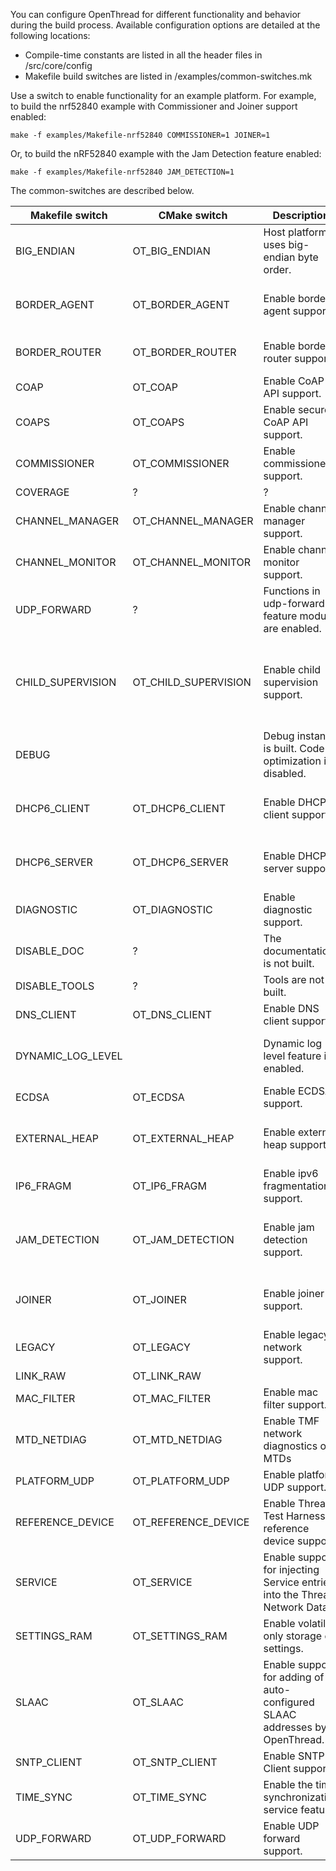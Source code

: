 You can configure OpenThread for different functionality and behavior during the build process.
Available configuration options are detailed at the following locations:
 - Compile-time constants	are listed in all the header files in /src/core/config
 - Makefile build switches are listed in /examples/common-switches.mk

Use a switch to enable functionality for an example platform.
For example, to build the nrf52840 example with Commissioner and Joiner support enabled:
```
make -f examples/Makefile-nrf52840 COMMISSIONER=1 JOINER=1
```
Or, to build the nRF52840 example with the Jam Detection feature enabled:
```
make -f examples/Makefile-nrf52840 JAM_DETECTION=1
```

The common-switches are described below.

| Makefile switch | CMake switch | Description | Use cases |
| --- | --- | --- | --- |
| BIG_ENDIAN | OT_BIG_ENDIAN | Host platform uses big-endian byte order. | |
| BORDER_AGENT | OT_BORDER_AGENT | Enable border agent support. | In most cases, this switch should be enabled if you are building On-mesh Commissioner or Border Router with External Commissioning support.|
| BORDER_ROUTER | OT_BORDER_ROUTER | Enable border router support. | This switch is usually combined with the BORDER_AGENT and UDP_FORWARD switches to build Border Router device. |
| COAP | OT_COAP | Enable CoAP API support. | Enable this switch if you want to control Constrained Application Protocol communication. |
| COAPS | OT_COAPS | Enable secure CoAP API support. | Enable this switch if you want to control Constrained Application Protocol Secure (CoAP over DTLS) communication. |
| COMMISSIONER | OT_COMMISSIONER | Enable commissioner support. | Enable this switch on device that should be able to perform Commissioner role. |
| COVERAGE | ? | ? | ? |
| CHANNEL_MANAGER | OT_CHANNEL_MANAGER | Enable channel manager support. | Enable this switch on devices that are supposed to request a Thread network channel change. This switch should be used only with an FTD buld. |
| CHANNEL_MONITOR | OT_CHANNEL_MONITOR | Enable channel monitor support. | Enable this switch on devices that are supposed to determine the cleaner channels. |
| UDP_FORWARD | ? | Functions in udp-forward feature module are enabled. | Enable this switch on the Border Router device (running on the NCP design) with External Commissioning support to service Thread Commissioner packets on the NCP side. |
| CHILD_SUPERVISION | OT_CHILD_SUPERVISION | Enable child supervision support. | Read more about the child supervision: https://openthread.io/guides/build/features/child-supervision. Enable this switch on parent or child node with custom OpenThread application that manages the supervision, checks timeout intervals and verifies connectivity between parent and child. |
| DEBUG |  | Debug instance is built. Code optimization is disabled. | |
| DHCP6_CLIENT | OT_DHCP6_CLIENT | Enable DHCP6 client support. | The device is able to act as typical DHCP client. Enable this switch on device that is supposed to request the DHCP server for networking parameters. |
| DHCP6_SERVER | OT_DHCP6_SERVER | Enable DHCP6 server support. | The device is able to act as typical DHCP server. Enable this switch on device that is supposed to provide networking parameters to devices with DHCP_CLIENT switch enabled.
| DIAGNOSTIC | OT_DIAGNOSTIC | Enable diagnostic support. | Enable this switch on device that is tested in the factory production stage. |
| DISABLE_DOC | ? | The documentation is not built. | ? |
| DISABLE_TOOLS | ? | Tools are not built. | ? |
| DNS_CLIENT | OT_DNS_CLIENT | Enable DNS client support. | Enable this switch on device that sends a DNS query for AAAA (IPv6) record. |
| DYNAMIC_LOG_LEVEL | | Dynamic log level feature is enabled. | Read more about logging: https://openthread.io/reference/group/api-logging. Enable this switch if OpenThread log level is required to be set in runtime. |
| ECDSA | OT_ECDSA | Enable ECDSA support. | Enable this switch if ECDSA digital signature is used by application.
| EXTERNAL_HEAP | OT_EXTERNAL_HEAP | Enable external heap support | The external heap Calloc and Free functions to be used by the OpenThread stack must be specified. Enable this switch if the platform utilizes its own heap. |
| IP6_FRAGM | OT_IP6_FRAGM | Enable ipv6 fragmentation support. | |
| JAM_DETECTION | OT_JAM_DETECTION | Enable jam detection support. | Read more about jam detection: https://openthread.io/guides/build/features/jam-detection. Enable this switch if device requires the ability to detect signal jamming on a specific channel. |
| JOINER | OT_JOINER | Enable joiner support. | Read more about the joiner-api: https://openthread.io/reference/group/api-joiner. Enable this switch on device that has to be commissioned to join the network. |
| LEGACY | OT_LEGACY | Enable legacy network support. | |
| LINK_RAW | OT_LINK_RAW | | |
| MAC_FILTER | OT_MAC_FILTER | Enable mac filter support. | |
| MTD_NETDIAG | OT_MTD_NETDIAG | Enable TMF network diagnostics on MTDs | |
| PLATFORM_UDP | OT_PLATFORM_UDP | Enable platform UDP support. | |
| REFERENCE_DEVICE | OT_REFERENCE_DEVICE | Enable Thread Test Harness reference device support. | |
| SERVICE | OT_SERVICE | Enable support for injecting Service entries into the Thread Network Data. |  |
| SETTINGS_RAM | OT_SETTINGS_RAM | Enable volatile-only storage of settings. | |
| SLAAC | OT_SLAAC | Enable support for adding of auto-configured SLAAC addresses by OpenThread. | |
| SNTP_CLIENT | OT_SNTP_CLIENT | Enable SNTP Client support. | |
| TIME_SYNC | OT_TIME_SYNC | Enable the time synchronization service feature. | |
| UDP_FORWARD | OT_UDP_FORWARD | Enable UDP forward support. | |
